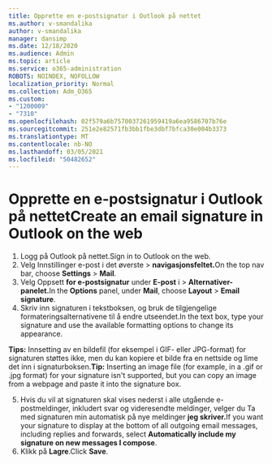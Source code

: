 ```yaml
---
title: Opprette en e-postsignatur i Outlook på nettet
ms.author: v-smandalika
author: v-smandalika
manager: dansimp
ms.date: 12/18/2020
ms.audience: Admin
ms.topic: article
ms.service: o365-administration
ROBOTS: NOINDEX, NOFOLLOW
localization_priority: Normal
ms.collection: Adm_O365
ms.custom:
- "1200009"
- "7310"
ms.openlocfilehash: 02f579a6b7570037261959419a6ea9586707b76e
ms.sourcegitcommit: 251e2e82571fb3bb1fbe3dbf7bfca30e004b3373
ms.translationtype: MT
ms.contentlocale: nb-NO
ms.lasthandoff: 03/05/2021
ms.locfileid: "50482652"
---
```

# <a name="create-an-email-signature-in-outlook-on-the-web"></a><span data-ttu-id="c1242-102">Opprette en e-postsignatur i Outlook på nettet</span><span class="sxs-lookup"><span data-stu-id="c1242-102">Create an email signature in Outlook on the web</span></span>

1. <span data-ttu-id="c1242-103">Logg på Outlook på nettet.</span><span class="sxs-lookup"><span data-stu-id="c1242-103">Sign in to Outlook on the web.</span></span>
2. <span data-ttu-id="c1242-104">Velg Innstillinger e-post i det øverste  >  **navigasjonsfeltet.**</span><span class="sxs-lookup"><span data-stu-id="c1242-104">On the top nav bar, choose **Settings** > **Mail**.</span></span>
3. <span data-ttu-id="c1242-105">Velg Oppsett **for e-postsignatur** under **E-post** i   >  **Alternativer-panelet.**</span><span class="sxs-lookup"><span data-stu-id="c1242-105">In the **Options** panel, under **Mail**, choose **Layout** > **Email signature**.</span></span>
4. <span data-ttu-id="c1242-106">Skriv inn signaturen i tekstboksen, og bruk de tilgjengelige formateringsalternativene til å endre utseendet.</span><span class="sxs-lookup"><span data-stu-id="c1242-106">In the text box, type your signature and use the available formatting options to change its appearance.</span></span>

<span data-ttu-id="c1242-107">**Tips:** Innsetting av en bildefil (for eksempel i GIF- eller JPG-format) for signaturen støttes ikke, men du kan kopiere et bilde fra en nettside og lime det inn i signaturboksen.</span><span class="sxs-lookup"><span data-stu-id="c1242-107">**Tip:** Inserting an image file (for example, in a .gif or .jpg format) for your signature isn't supported, but you can copy an image from a webpage and paste it into the signature box.</span></span>

5. <span data-ttu-id="c1242-108">Hvis du vil at signaturen skal vises nederst i alle utgående e-postmeldinger, inkludert svar og videresendte meldinger, velger du Ta med signaturen min automatisk på nye meldinger **jeg skriver.**</span><span class="sxs-lookup"><span data-stu-id="c1242-108">If you want your signature to display at the bottom of all outgoing email messages, including replies and forwards, select **Automatically include my signature on new messages I compose**.</span></span>
6. <span data-ttu-id="c1242-109">Klikk på **Lagre**.</span><span class="sxs-lookup"><span data-stu-id="c1242-109">Click **Save**.</span></span>

